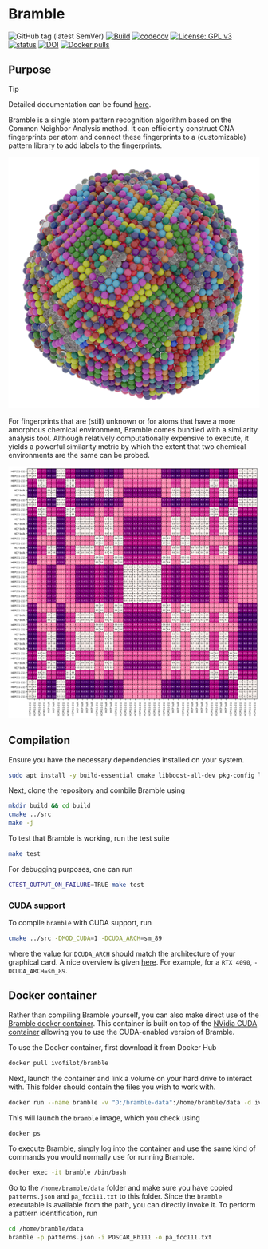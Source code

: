 # Bramble

![GitHub tag (latest SemVer)](https://img.shields.io/github/v/tag/ifilot/bramble?label=version)
[![Build](https://github.com/ifilot/bramble/actions/workflows/build.yml/badge.svg)](https://github.com/ifilot/bramble/actions/workflows/build.yml)
[![codecov](https://codecov.io/gh/ifilot/bramble/graph/badge.svg?token=25GK2ME5ZV)](https://codecov.io/gh/ifilot/bramble)
[![License: GPL v3](https://img.shields.io/badge/License-GPLv3-blue.svg)](https://www.gnu.org/licenses/gpl-3.0)
[![status](https://joss.theoj.org/papers/f6493d619d92bb6d993713b9d1abb38c/status.svg)](https://joss.theoj.org/papers/f6493d619d92bb6d993713b9d1abb38c)
[![DOI](https://zenodo.org/badge/641289155.svg)](https://zenodo.org/badge/latestdoi/641289155)
[![Docker pulls](https://img.shields.io/docker/pulls/ivofilot/bramble)](https://hub.docker.com/r/ivofilot/bramble)

## Purpose

> [!TIP]
> Detailed documentation can be found [here](https://bramble.imc-tue.nl).

Bramble is a single atom pattern recognition algorithm based on the Common
Neighbor Analysis method. It can efficiently construct CNA fingerprints per
atom and connect these fingerprints to a (customizable) pattern library to add
labels to the fingerprints.

![Nanoparticle](./docs/_static/img/nanoparticle_identified_atoms.png)

For fingerprints that are (still) unknown or for atoms that have a more
amorphous chemical environment, Bramble comes bundled with a similarity
analysis tool. Although relatively computationally expensive to execute, it
yields a powerful similarity metric by which the extent that two chemical
environments are the same can be probed.

![Nanoparticle](./docs/_static/img/similarity_analysis_co1121.png)

## Compilation

Ensure you have the necessary dependencies installed on your system.

```bash
sudo apt install -y build-essential cmake libboost-all-dev pkg-config libeigen3-dev libtclap-dev
```

Next, clone the repository and combile Bramble using

```bash
mkdir build && cd build
cmake ../src
make -j
```

To test that Bramble is working, run the test suite

```bash
make test
```

For debugging purposes, one can run

```bash
CTEST_OUTPUT_ON_FAILURE=TRUE make test
```

### CUDA support

To compile `bramble` with CUDA support, run

```bash
cmake ../src -DMOD_CUDA=1 -DCUDA_ARCH=sm_89
```

where the value for `DCUDA_ARCH` should match the architecture of your graphical
card. A nice overview is given [here](https://arnon.dk/matching-sm-architectures-arch-and-gencode-for-various-nvidia-cards/).
For example, for a `RTX 4090`,  `-DCUDA_ARCH=sm_89`.

## Docker container

Rather than compiling Bramble yourself, you can also make direct use of the
[Bramble docker container](https://hub.docker.com/r/ivofilot/bramble). This
container is built on top of the [NVidia CUDA container](https://hub.docker.com/r/nvidia/cuda/)
allowing you to use the CUDA-enabled version of Bramble.

To use the Docker container, first download it from Docker Hub

```bash
docker pull ivofilot/bramble
```

Next, launch the container and link a volume on your hard drive to interact
with. This folder should contain the files you wish to work with.

```bash
docker run --name bramble -v "D:/bramble-data":/home/bramble/data -d ivofilot/bramble:latest
```

This will launch the `bramble` image, which you check using

```bash
docker ps
```

To execute Bramble, simply log into the container and use the same kind of commands
you would normally use for running Bramble.

```bash
docker exec -it bramble /bin/bash
```

Go to the `/home/bramble/data` folder and make sure you have copied 
`patterns.json` and `pa_fcc111.txt` to this folder. 
Since the `bramble` executable is available from the path, you
can directly invoke it. To perform a pattern identification, run

```bash
cd /home/bramble/data
bramble -p patterns.json -i POSCAR_Rh111 -o pa_fcc111.txt
```